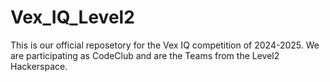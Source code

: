 # Vex_IQ_Level2
This is our official reposetory for the Vex IQ competition of 2024-2025. We are participating as CodeClub and are the Teams from the Level2 Hackerspace.